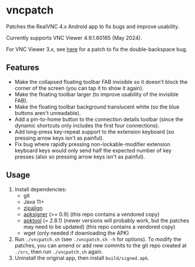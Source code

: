 # vncpatch
Patches the RealVNC 4.x Android app to fix bugs and improve usability.

Currently supports VNC Viewer 4.9.1.60165 (May 2024).

For VNC Viewer 3.x, see [here](https://gist.github.com/pgaskin/fe3bd93d851f5ac63e40f9fb9cdf264a) for a patch to fix the double-backspace bug.

## Features

- Make the collapsed floating toolbar FAB invisible so it doesn't block the corner of the screen (you can tap it to show it again).
- Make the floating toolbar larger (to improve usability of the invisible FAB).
- Make the floating toolbar background translucent white (so the blue buttons aren't unreadable).
- Add a pin-to-home button to the connection details toolbar (since the dynamic shortcuts only includes the first four connections).
- Add long-press key-repeat support to the extension keyboard (so pressing arrow keys isn't as painful).
- Fix bug where rapidly pressing non-lockable-modifier extension keyboard keys would only send half the expected number of key presses (also so pressing arrow keys isn't as painful).

## Usage

1. Install dependencies:
    - git
    - Java 11+
    - [zipalign](https://developer.android.com/tools/releases/build-tools)
    - [apksigner](https://developer.android.com/tools/releases/build-tools) (>= 0.9) (this repo contains a vendored copy)
    - [apktool](https://github.com/iBotPeaches/Apktool/releases) (= 2.8.1) (newer versions will probably work, but the patches may need to be updated) (this repo contains a vendored copy)
    - wget (only needed if downloading the APK)
2. Run `./vncpatch.sh` (see `./vncpatch.sh -h` for options). To modify the patches, you can amend or add new commits to the git repo created at `./src`, then run `./vncpatch.sh` again.
3. Uninstall the original app, then install `build/signed.apk`.
